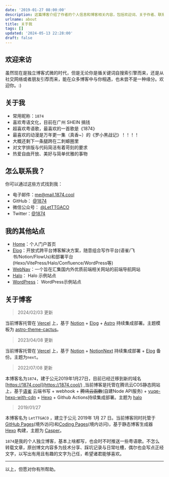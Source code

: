 ```yaml
---
date: '2019-01-27 08:00:00'
description: 这篇博客介绍了作者的个人信息和博客相关内容，包括欢迎词、关于作者、联系方式以及博客的托管和主题信息。
urlname: about
title: 关于我
tags: []
updated: '2024-05-13 22:28:00'
draft: false
---
```


## 欢迎来访


虽然现在是独立博客式微的时代，但是无论你是循关键词自搜索引擎而来，还是从社交网络或者朋友引荐而来，能在众多博客中与你相遇，也未尝不是一种缘分。欢迎你。:)


## 关于我

- 常用昵称：`1874`
- 喜欢粤语文化，目前在广州 SHEIN 搞钱
- 超喜欢粤语歌，最喜欢的一首歌是《1874》
- 最喜欢的动漫是万年更一集（真香~）的《罗小黑战记》！！！！
- 大概还剩下一条腿跨在二刺螈圈里
- 对文字排版与代码简洁有着苛刻的要求
- 热爱自由开放、美好与简单优雅的事物

## 怎么联系我？


你可以通过这些方式找到我：

- 电子邮件：[me@mail.1874.cool](mailto:me@mail.1874.cool)
- GitHub： [@1874](https://github.com/LetTTGACO)
- 微信公众号： [@LetTTGACO](https://mp.weixin.qq.com/s/6dcAqYu0bXcy5e2q-zUn-A)
- Twitter：[@1874](https://twitter.com/LetTTGACO)

## 我的其他站点

- [Home](https://1874.cool/)：个人门户首页
- [Elog](https://elog.1874.cool/)：开放式跨平台博客解决方案，随意组合写作平台(语雀/飞书/Notion/FlowUs)和部署平台(Hexo/VitePress/Halo/Confluence/WordPress等)
- [WebNav](https://webnav.1874.cool/)：一个旨在汇集国内外优质前端相关网站的前端导航网站
- [Halo](https://halo.1874.cool/)： Halo 示例站点
- [WordPress](https://wordpress.1874.cool/)： WordPress示例站点

## 关于博客


> 2024/02/03 更新


当前博客托管在 [Vercel](https://vercel.com/) 上，基于 [Notion](https://www.notion.so/zh-cn) + [Elog](https://elog.1874.cool/) + [Astro](https://astro.build/) 持续集成部署。主题模板为 [astro-theme-cactus](https://github.com/chrismwilliams/astro-theme-cactus)。


> 2023/04/08 更新


当前博客托管在 [Vercel](https://vercel.com/) 上，基于 [Notion](https://www.notion.so/zh-cn) + [NotionNext](https://tangly1024.com/article/notion-next) 持续集成部署 + [Elog](https://elog.1874.cool/) 备份。主题为`next`。


> 2022/07/08 更新


本博客名为`1874`，建于公元2019年1月27日，目前已经迁移到新的域名 [https://1874.cool](https://1874.cool/) ,当前博客是托管在腾讯云COS静态网站上，基于[语雀](https://www.yuque.com/) 云端书写 + webhook + ~~腾讯云函数~~(自建Node API服务) + [yuqe-hexo-with-cdn](https://github.com/LetTTGACO/yuque-hexo-with-cdn) + [Hexo](https://hexo.io/) + Github Actions持续集成部署。主题为 [halo](https://www.zhwei.cn/go.html?u=aHR0cHM6Ly9naXRodWIuY29tL2hvbmd3ZWlmdXR1cmUvaGV4by10aGVtZS1oYWxv)


> 2019/01/27


本博客名为 `LetTTGACO` ，建立于公元 2019年 1月 27 日。当前博客同时托管于 [GitHub Pages](https://pages.github.com/)(境外访问)和[Coding Pages](https://coding.net/pages)(境内访问)，基于静态博客生成器 [Hexo](https://hexo.io/) 构建，主题为 [Casper](https://github.com/xzhih/hexo-theme-casper)。


`1874`是我的个人独立博客，基本上啥都写，也会时不时推送一些粤语歌。不怎么转载文章，原创博文内容多为技术分享、踩坑记录与日常吐槽，偶尔也会写点正经文字，以写出有用且有趣的文字为己任，希望诸君能够喜欢。


---


以上，但愿对你有所帮助。

